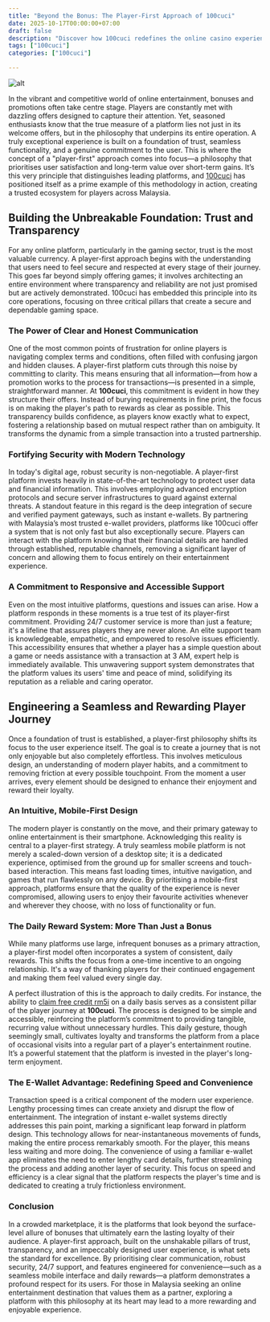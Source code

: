 ```yaml
---
title: "Beyond the Bonus: The Player-First Approach of 100cuci"
date: 2025-10-17T00:00:00+07:00
draft: false
description: "Discover how 100cuci redefines the online casino experience in Malaysia by going beyond bonuses. Explore a player-first approach built on trust, speed, and real rewards that sets a new industry standard."
tags: ["100cuci"]
categories: ["100cuci"]

---
```

![alt](https://100cuci.tech/wp-content/uploads/2025/07/D55E23EB-F4EF-4AC0-B5E1-7B6413F8808E.jpeg)


In the vibrant and competitive world of online entertainment, bonuses and promotions often take centre stage. Players are constantly met with dazzling offers designed to capture their attention. Yet, seasoned enthusiasts know that the true measure of a platform lies not just in its welcome offers, but in the philosophy that underpins its entire operation. A truly exceptional experience is built on a foundation of trust, seamless functionality, and a genuine commitment to the user. This is where the concept of a "player-first" approach comes into focus—a philosophy that prioritises user satisfaction and long-term value over short-term gains. It’s this very principle that distinguishes leading platforms, and [100cuci](https://100cuci.tech/) has positioned itself as a prime example of this methodology in action, creating a trusted ecosystem for players across Malaysia.

## Building the Unbreakable Foundation: Trust and Transparency

For any online platform, particularly in the gaming sector, trust is the most valuable currency. A player-first approach begins with the understanding that users need to feel secure and respected at every stage of their journey. This goes far beyond simply offering games; it involves architecting an entire environment where transparency and reliability are not just promised but are actively demonstrated. 100cuci has embedded this principle into its core operations, focusing on three critical pillars that create a secure and dependable gaming space.

### The Power of Clear and Honest Communication

One of the most common points of frustration for online players is navigating complex terms and conditions, often filled with confusing jargon and hidden clauses. A player-first platform cuts through this noise by committing to clarity. This means ensuring that all information—from how a promotion works to the process for transactions—is presented in a simple, straightforward manner. At **100cuci**, this commitment is evident in how they structure their offers. Instead of burying requirements in fine print, the focus is on making the player's path to rewards as clear as possible. This transparency builds confidence, as players know exactly what to expect, fostering a relationship based on mutual respect rather than on ambiguity. It transforms the dynamic from a simple transaction into a trusted partnership.

### Fortifying Security with Modern Technology

In today's digital age, robust security is non-negotiable. A player-first platform invests heavily in state-of-the-art technology to protect user data and financial information. This involves employing advanced encryption protocols and secure server infrastructures to guard against external threats. A standout feature in this regard is the deep integration of secure and verified payment gateways, such as instant e-wallets. By partnering with Malaysia’s most trusted e-wallet providers, platforms like 100cuci offer a system that is not only fast but also exceptionally secure. Players can interact with the platform knowing that their financial details are handled through established, reputable channels, removing a significant layer of concern and allowing them to focus entirely on their entertainment experience.

### A Commitment to Responsive and Accessible Support

Even on the most intuitive platforms, questions and issues can arise. How a platform responds in these moments is a true test of its player-first commitment. Providing 24/7 customer service is more than just a feature; it's a lifeline that assures players they are never alone. An elite support team is knowledgeable, empathetic, and empowered to resolve issues efficiently. This accessibility ensures that whether a player has a simple question about a game or needs assistance with a transaction at 3 AM, expert help is immediately available. This unwavering support system demonstrates that the platform values its users' time and peace of mind, solidifying its reputation as a reliable and caring operator.

## Engineering a Seamless and Rewarding Player Journey

Once a foundation of trust is established, a player-first philosophy shifts its focus to the user experience itself. The goal is to create a journey that is not only enjoyable but also completely effortless. This involves meticulous design, an understanding of modern player habits, and a commitment to removing friction at every possible touchpoint. From the moment a user arrives, every element should be designed to enhance their enjoyment and reward their loyalty.

### An Intuitive, Mobile-First Design

The modern player is constantly on the move, and their primary gateway to online entertainment is their smartphone. Acknowledging this reality is central to a player-first strategy. A truly seamless mobile platform is not merely a scaled-down version of a desktop site; it is a dedicated experience, optimised from the ground up for smaller screens and touch-based interaction. This means fast loading times, intuitive navigation, and games that run flawlessly on any device. By prioritising a mobile-first approach, platforms ensure that the quality of the experience is never compromised, allowing users to enjoy their favourite activities whenever and wherever they choose, with no loss of functionality or fun.

### The Daily Reward System: More Than Just a Bonus

While many platforms use large, infrequent bonuses as a primary attraction, a player-first model often incorporates a system of consistent, daily rewards. This shifts the focus from a one-time incentive to an ongoing relationship. It's a way of thanking players for their continued engagement and making them feel valued every single day.

A perfect illustration of this is the approach to daily credits. For instance, the ability to [claim free credit rm5i](https://100cuci.tech/) on a daily basis serves as a consistent pillar of the player journey at **100cuci**. The process is designed to be simple and accessible, reinforcing the platform’s commitment to providing tangible, recurring value without unnecessary hurdles. This daily gesture, though seemingly small, cultivates loyalty and transforms the platform from a place of occasional visits into a regular part of a player's entertainment routine. It’s a powerful statement that the platform is invested in the player's long-term enjoyment.

### The E-Wallet Advantage: Redefining Speed and Convenience

Transaction speed is a critical component of the modern user experience. Lengthy processing times can create anxiety and disrupt the flow of entertainment. The integration of instant e-wallet systems directly addresses this pain point, marking a significant leap forward in platform design. This technology allows for near-instantaneous movements of funds, making the entire process remarkably smooth. For the player, this means less waiting and more doing. The convenience of using a familiar e-wallet app eliminates the need to enter lengthy card details, further streamlining the process and adding another layer of security. This focus on speed and efficiency is a clear signal that the platform respects the player's time and is dedicated to creating a truly frictionless environment.

### Conclusion

In a crowded marketplace, it is the platforms that look beyond the surface-level allure of bonuses that ultimately earn the lasting loyalty of their audience. A player-first approach, built on the unshakable pillars of trust, transparency, and an impeccably designed user experience, is what sets the standard for excellence. By prioritising clear communication, robust security, 24/7 support, and features engineered for convenience—such as a seamless mobile interface and daily rewards—a platform demonstrates a profound respect for its users. For those in Malaysia seeking an online entertainment destination that values them as a partner, exploring a platform with this philosophy at its heart may lead to a more rewarding and enjoyable experience.